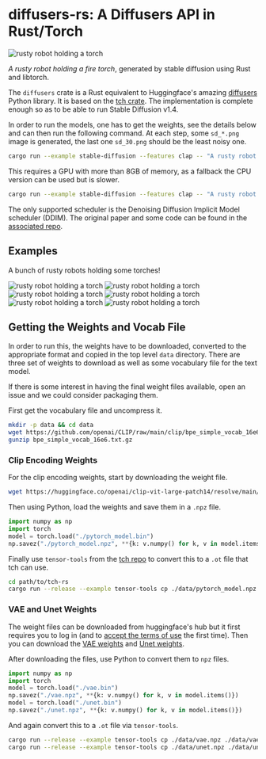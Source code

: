 # diffusers-rs: A Diffusers API in Rust/Torch

![rusty robot holding a torch](media/robot13.jpg)

_A rusty robot holding a fire torch_, generated by stable diffusion using Rust and libtorch.

The `diffusers` crate is a Rust equivalent to Huggingface's amazing
[diffusers](https://github.com/huggingface/diffusers) Python library.
It is based on the [tch crate](https://github.com/LaurentMazare/tch-rs/).
The implementation is complete enough so as to be able to run Stable Diffusion
v1.4.

In order to run the models, one has to get the weights, see the details below and can then run
the following command. At each step, some `sd_*.png` image is generated, the last one `sd_30.png`
should be the least noisy one.

```bash
cargo run --example stable-diffusion --features clap -- "A rusty robot holding a fire torch."
```

This requires a GPU with more than 8GB of memory, as a fallback the CPU version can be used
but is slower.

```bash
cargo run --example stable-diffusion --features clap -- "A rusty robot holding a fire torch." cpu
```

The only supported scheduler is the Denoising Diffusion Implicit Model scheduler (DDIM). The
original paper and some code can be found in the [associated repo](https://github.com/ermongroup/ddim).

## Examples

A bunch of rusty robots holding some torches!

![rusty robot holding a torch](media/robot3.jpg)
![rusty robot holding a torch](media/robot4.jpg)
![rusty robot holding a torch](media/robot7.jpg)
![rusty robot holding a torch](media/robot8.jpg)
![rusty robot holding a torch](media/robot11.jpg)
![rusty robot holding a torch](media/robot13.jpg)

## Getting the Weights and Vocab File

In order to run this, the weights have to be downloaded, converted to the appropriate
format and copied in the top level `data` directory. There are three set of weights to
download as well as some vocabulary file for the text model.

If there is some interest in having the final weight files available, open an issue and
we could consider packaging them.

First get the vocabulary file and uncompress it.

```bash
mkdir -p data && cd data
wget https://github.com/openai/CLIP/raw/main/clip/bpe_simple_vocab_16e6.txt.gz
gunzip bpe_simple_vocab_16e6.txt.gz
```

### Clip Encoding Weights

For the clip encoding weights, start by downloading the weight file.

```bash
wget https://huggingface.co/openai/clip-vit-large-patch14/resolve/main/pytorch_model.bin
```

Then using Python, load the weights and save them in a `.npz` file.

```python
import numpy as np
import torch
model = torch.load("./pytorch_model.bin")
np.savez("./pytorch_model.npz", **{k: v.numpy() for k, v in model.items() if "text_model" in k})
```

Finally use `tensor-tools` from the [tch repo](https://github.com/LaurentMazare/tch-rs/) to convert
this to a `.ot` file that tch can use.

```bash
cd path/to/tch-rs
cargo run --release --example tensor-tools cp ./data/pytorch_model.npz ./data/pytorch_model.ot
```

### VAE and Unet Weights

The weight files can be downloaded from huggingface's hub but it first requires you to log in (and to [accept the terms of use](https://huggingface.co/CompVis/stable-diffusion-v1-4) the first time). Then you can download the [VAE weights](https://huggingface.co/CompVis/stable-diffusion-v1-4/blob/main/vae/diffusion_pytorch_model.bin) and [Unet weights](https://huggingface.co/CompVis/stable-diffusion-v1-4/blob/main/unet/diffusion_pytorch_model.bin).

After downloading the files, use Python to convert them to `npz` files.

```python
import numpy as np
import torch
model = torch.load("./vae.bin")
np.savez("./vae.npz", **{k: v.numpy() for k, v in model.items()})
model = torch.load("./unet.bin")
np.savez("./unet.npz", **{k: v.numpy() for k, v in model.items()})
```

And again convert this to a `.ot` file via `tensor-tools`.

```bash
cargo run --release --example tensor-tools cp ./data/vae.npz ./data/vae.ot
cargo run --release --example tensor-tools cp ./data/unet.npz ./data/unet.ot
```
